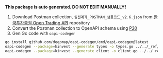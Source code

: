 **This package is auto generated. DO NOT EDIT MANUALLY!**

1. Download Postman collection, `실전계좌_POSTMAN_샘플코드_v2.6.json` from [한국투자증권 Open Trading API](https://github.com/koreainvestment/open-trading-api) repository
2. Convert the Postman collection to OpenAPI schema using [P20](https://p2o.defcon007.com/)
3. Gen Go code with `oapi-codegen`

```sh
go install github.com/deepmap/oapi-codegen/cmd/oapi-codegen@latest
oapi-codegen --package=kinvest --generate types -o types.go ../../_ref/openapi/kinvest_prod.yaml
oapi-codegen --package=kinvest --generate client -o client.go ../../_ref/openapi/kinvest_prod.yaml
```
